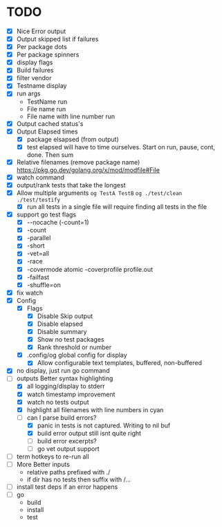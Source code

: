 # TODO
- [x] Nice Error output
- [x] Output skipped list if failures
- [x] Per package dots
- [x] Per package spinners
- [x] display flags
- [x] Build failures
- [x] filter vendor
- [x] Testname display
- [x] run args
  - TestName run
  - File name run
  - File name with line number run
- [x] Output cached status's
- [x] Output Elapsed times
    - [x] package elsapsed (from output)
    - [x] test elapsed will have to time ourselves. Start on run, pause, cont, done. Then sum
- [x] Relative filenames (remove package name) https://pkg.go.dev/golang.org/x/mod/modfile#File
- [x] watch command
- [x] output/rank tests that take the longest
- [x] Allow multiple arguments `og TestA TestB` `og ./test/clean ./test/testify`
    - [x] run all tests in a single file will require finding all tests in the file
- [x] support go test flags
  - [x] --nocache (-count=1)
  - [x] -count
  - [x] -parallel
  - [x] -short
  - [x] -vet=all
  - [x] -race
  - [x] -covermode atomic -coverprofile profile.out
  - [x] -failfast
  - [x] -shuffle=on
- [x] fix watch
- [x] Config
  - [x] Flags
    - [x] Disable Skip output
    - [x] Disable elapsed
    - [x] Disable summary
    - [x] Show no test packages
    - [x] Rank threshold or number
  - [x] .config/og global config for display
    - [x] Allow configurable text templates, buffered, non-buffered
- [x] no display, just run go command
- [ ] outputs Better syntax highlighting
  - [x] all logging/display to stderr
  - [x] watch timestamp improvement
  - [x] watch no tests output
  - [x] highlight all filenames with line numbers in cyan
  - [ ] can I parse build errors?
    - [x] panic in tests is not captured. Writing to nil buf
    - [x] build error output still isnt quite right
    - [ ] build error excerpts?
    - [ ] go vet output support
- [ ] term hotkeys to re-run all
- [ ] More Better inputs
  - relative paths prefixed with ./
  - if dir has no tests then suffix with /...
- [ ] install test deps if an error happens
- [ ] go
  - build
  - install
  - test
